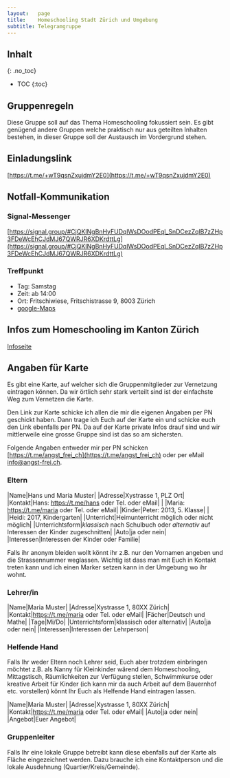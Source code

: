 ```yaml
---
layout:   page
title:    Homeschooling Stadt Zürich und Umgebung
subtitle: Telegramgruppe
---
```


## Inhalt
{: .no_toc}

* TOC
{:toc}

## Gruppenregeln

Diese Gruppe soll auf das Thema Homeschooling fokussiert sein. Es gibt genügend andere Gruppen welche praktisch nur aus geteilten Inhalten bestehen, in dieser Gruppe soll der Austausch im Vordergrund stehen.

## Einladungslink

[https://t.me/+wT9qsnZxujdmY2E0](https://t.me/+wT9qsnZxujdmY2E0)

## Notfall-Kommunikation

### Signal-Messenger

[https://signal.group/#CjQKINgBnHyFUDqlWsDOodPEql_SnDCezZqlB7zZHp3FDeWcEhCJdMJ67QWRJR6XDKrdttLg](https://signal.group/#CjQKINgBnHyFUDqlWsDOodPEql_SnDCezZqlB7zZHp3FDeWcEhCJdMJ67QWRJR6XDKrdttLg)

### Treffpunkt

 * Tag: Samstag
 * Zeit: ab 14:00
 * Ort: Fritschiwiese, Fritschistrasse 9, 8003 Zürich
 * [google-Maps](https://goo.gl/maps/cPnR4kKzYepkT2M97)

## Infos zum Homeschooling im Kanton Zürich

[Infoseite](/infos/info-homeschooling-zh.html)

## Angaben für Karte

Es gibt eine Karte, auf welcher sich die Gruppenmitglieder zur Vernetzung eintragen können. Da wir örtlich sehr stark verteilt sind ist der einfachste Weg zum Vernetzen die Karte.

Den Link zur Karte schicke ich allen die mir die eigenen Angaben per PN geschickt haben. Dann trage ich Euch auf der Karte ein und schicke euch den Link ebenfalls per PN. Da auf der Karte private Infos drauf sind und wir mittlerweile eine grosse Gruppe sind ist das so am sichersten.

Folgende Angaben entweder mir per PN schicken [https://t.me/angst_frei_ch](https://t.me/angst_frei_ch) oder per eMail [info@angst-frei.ch](mailto:info@angst-frei.ch).

### Eltern

|Name|Hans und Maria Muster|
|Adresse|Xystrasse 1, PLZ Ort|
|Kontakt|Hans: https://t.me/hans oder Tel. oder eMail|
| |Maria: https://t.me/maria oder Tel. oder eMail|
|Kinder|Peter: 2013, 5. Klasse|
| |Heidi: 2017, Kindergarten|
|Unterricht|Heimunterricht möglich oder nicht möglich|
|Unterrichtsform|*klassisch* nach Schulbuch oder *alternativ* auf Interessen der Kinder zugeschnitten|
|Auto|ja oder nein|
|Interessen|Interessen der Kinder oder Familie|

Falls ihr anonym bleiden wollt könnt ihr z.B. nur den Vornamen angeben und die Strassennummer weglassen. Wichtig ist dass man mit Euch in Kontakt treten kann und ich einen Marker setzen kann in der Umgebung wo ihr wohnt.

### Lehrer/in

|Name|Maria Muster|
|Adresse|Xystrasse 1, 80XX Zürich|
|Kontakt|https://t.me/maria oder Tel. oder eMail|
|Fächer|Deutsch und Mathe|
|Tage|Mi/Do|
|Unterrichtsform|klassisch oder alternativ|
|Auto|ja oder nein|
|Interessen|Interessen der Lehrperson|

### Helfende Hand

Falls Ihr weder Eltern noch Lehrer seid, Euch aber trotzdem einbringen möchtet z.B. als Nanny für Kleinkinder wärend dem Homeschooling, Mittagstisch, Räumlichkeiten zur Verfügung stellen, Schwimmkurse oder kreative Arbeit für Kinder (ich kann mir da auch Arbeit auf dem Bauernhof etc. vorstellen) könnt Ihr Euch als Helfende Hand eintragen lassen.

|Name|Maria Muster|
|Adresse|Xystrasse 1, 80XX Zürich|
|Kontakt|https://t.me/maria oder Tel. oder eMail|
|Auto|ja oder nein|
|Angebot|Euer Angebot|

### Gruppenleiter

Falls Ihr eine lokale Gruppe betreibt kann diese ebenfalls auf der Karte als Fläche eingezeichnet werden. Dazu brauche ich eine Kontaktperson und die lokale Ausdehnung (Quartier/Kreis/Gemeinde).

